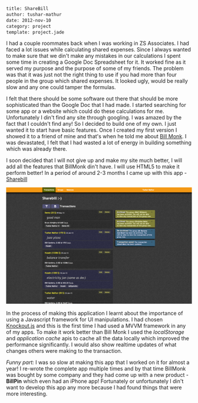 ```metadata
	
title: ShareBill
author: tushar-mathur
date: 2012-nov-10
category: project
template: project.jade
```

I had a couple roommates back when I was working in ZS Associates. I had faced a lot issues while calculating shared expenses. Since I always wanted to make sure that we din't make any mistakes in our calculations I spent some time in creating a Google Doc Spreadsheet for it. It worked fine as it served my purpose and the purpose of some of my friends. The problem was that it was just not the right thing to use if you had more than four people in the group which shared expenses. It looked ugly, would be really slow and any one could tamper the formulas.

I felt that there should be some software out there that should be more sophisticated than the Google Doc that I had made. I started searching for some app or a website which could do these calculations for me. Unfortunately I din't find any site through googling. I was amazed by the fact that I couldn't find any! So I decided to build one of my own. I just wanted it to start have basic features. Once I created my first version I showed it to a friend of mine and that's when he told me about [Bill Monk](http://www.billmonk.com/). I was devastated, I felt that I had wasted a lot of energy in building something which was already there.

I soon decided that I will not give up and make my site much better, I will add all the features that BillMonk din't have. I will use HTML5 to make it perform better! In a period of around 2-3 months I came up with this app - [Sharebill](http://sharebillv2.apphb.com/)

![Resize icon][2]

In the process of making this application I learnt about the importance of using a Javascript framework for UI manipulations. I had chosen [Knockout.js](knockoutjs.com) and this is the first time I had used a MVVM framework in any of my apps. To make it work better than Bill Monk I used the *localStorage* and *application cache* apis to cache all the data locally which improved the performance significantly. I would also show realtime updates of what changes others were making to the transaction.

*Funny part:* I was so slow at making this app that I worked on it for almost a year! I re-wrote the complete app multiple times and by that time BillMonk was bought by some company and they had come up with a new product - **BillPin** which even had an iPhone app! Fortunately or unfortunately I din't want to develop this app any more because I had found things that were more interesting.

[2]: 1.png 







